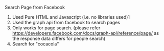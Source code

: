 Search Page from Facebook

1. Used Pure HTML and Javascript (i.e. no libraries used)1
2. Used the graph api from facebook to search pages
3. Only works for page search. (please refer https://developers.facebook.com/docs/graph-api/reference/page/ as the response data differs for people search)
4. Search for "cocacola"